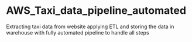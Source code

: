# AWS_Taxi_data_pipeline_automated
Extracting taxi data from website applying ETL and storing the data in warehouse with fully automated pipeline to handle all steps
